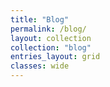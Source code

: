 ```yaml
---
title: "Blog"
permalink: /blog/
layout: collection
collection: "blog"
entries_layout: grid
classes: wide
---
```

